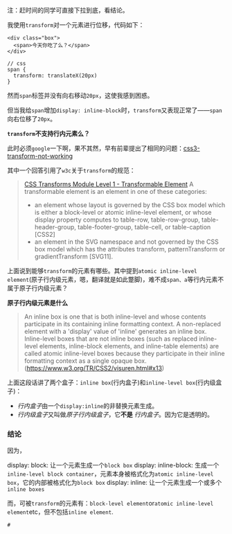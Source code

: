 注：赶时间的同学可直接下拉到底，看结论。

我使用`transform`对一个元素进行位移，代码如下：
````code
<div class="box">
  <span>今天你吃了么？</span>
</div>

// css
span {
  transform: translateX(20px)
}
````

然而`span`标签并没有向右移动`20px`，这使我感到困惑。

但当我给`span`增加`display: inline-block`时，`transform`又表现正常了——`span`向右位移了`20px`。

**`transform`不支持行内元素么？**

此时必须`google`一下啊，果不其然，早有前辈提出了相同的问题：[css3-transform-not-working](https://stackoverflow.com/questions/4919963/css3-transform-not-working)

其中一个回答引用了`w3c`关于`transform`的规范：
> [CSS Transforms Module Level 1 - Transformable Element](https://www.w3.org/TR/2017/WD-css-transforms-1-20171130/#terminology)
> A transformable element is an element in one of these categories:
> * an element whose layout is governed by the CSS box model which is either a block-level or atomic inline-level element, or whose display property computes to table-row, table-row-group, table-header-group, table-footer-group, table-cell, or table-caption [CSS2]
> * an element in the SVG namespace and not governed by the CSS box model which has the attributes transform, patternTransform or gradientTransform [SVG11].

上面说到能够`transform`的元素有哪些。其中提到`atomic inline-level element`(原子行内级元素，嗯，翻译就是如此蹩脚)，难不成`span、a`等行内元素不属于原子行内级元素？

**原子行内级元素是什么**

>An inline box is one that is both inline-level and whose contents participate in its containing inline formatting context. A non-replaced element with a 'display' value of 'inline' generates an inline box. Inline-level boxes that are not inline boxes (such as replaced inline-level elements, inline-block elements, and inline-table elements) are called atomic inline-level boxes because they participate in their inline formatting context as a single opaque box. (https://www.w3.org/TR/CSS2/visuren.html#x13)

上面这段话讲了两个盒子：`inline box`(行内盒子)和`inline-level box`(行内级盒子)：

* *行内盒子*由一个`display:inline`的非替换元素生成。
* *行内级盒子*又叫做*原子行内级盒子*，它**不是** *行内盒子*。因为它是透明的。

### 结论

因为，

display: block: 让一个元素生成一个`block box`
display: inline-block: 生成一个`inline-level block container`，元素本身被格式化为`atomic inline-level box`，它的内部被格式化为`block box`
display: inline: 让一个元素生成一个或多个`inline boxes`

而，可被`transform`的元素有：`block-level element`or`atomic inline-level element`etc，但不包括`inline element`.

`#`






